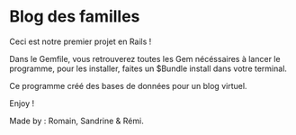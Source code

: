 <h1> Blog des familles </h1>

Ceci est notre premier projet en Rails !

Dans le Gemfile, vous retrouverez toutes les Gem nécéssaires à lancer le programme, pour les installer, faites un $Bundle install dans votre terminal.

Ce programme créé des bases de données pour un blog virtuel.

Enjoy ! 

Made by : Romain, Sandrine & Rémi.



